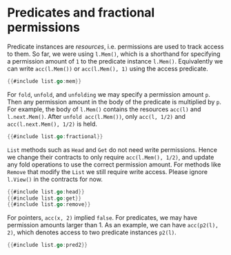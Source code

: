 # Predicates and fractional permissions

Predicate instances are _resources_, i.e. permissions are used to track access to them.
So far, we were using `l.Mem()`, which is a shorthand for specifying a permission amount of `1` to the predicate instance `l.Mem()`.
Equivalently we can write `acc(l.Mem())` or `acc(l.Mem(), 1)` using the access predicate.


``` go
{{#include list.go:mem}}
```

For `fold`, `unfold`, and `unfolding` we may specify a permission amount `p`.
Then any permission amount in the body of the predicate is multiplied by `p`.
For example, the body of `l.Mem()` contains the resources `acc(l)` and `l.next.Mem()`.
After `unfold acc(l.Mem())`, only `acc(l, 1/2)` and `acc(l.next.Mem(), 1/2)` is held.

``` go
{{#include list.go:fractional}}
```

`List` methods such as `Head` and `Get` do not need write permissions.
Hence we change their contracts to only require `acc(l.Mem(), 1/2)`, and update any fold operations to use the correct permission amount.
For methods like `Remove` that modify the `List` we still require write access.
Please ignore `l.View()` in the contracts for now.
``` go
{{#include list.go:head}}
{{#include list.go:get}}
{{#include list.go:remove}}
```


<!-- TODO acc(P, 2) is not a contradiction (e.g. P could give 1/2 acc) -->
For pointers, `acc(x, 2)` implied `false`.
For predicates, we may have permission amounts larger than 1.
As an example, we can have `acc(p2(l), 2)`, which denotes access to two predicate instances `p2(l)`.
``` go
{{#include list.go:pred2}}
```
